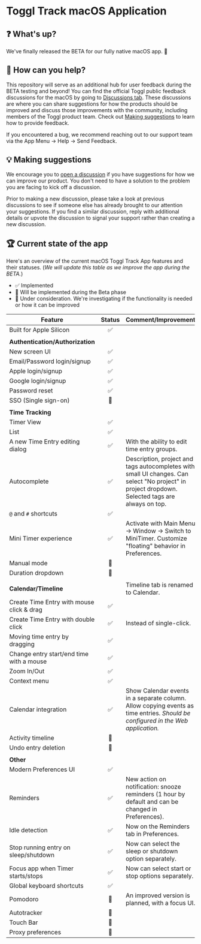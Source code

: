 # Toggl Track macOS Application

## ❓ What's up?

We've finally released the BETA for our fully native macOS app. 🎉 

## 🧰 How can you help?

This repository will serve as an additional hub for user feedback during the BETA testing and beyond!
You can find the official Toggl public feedback discussions for the macOS by going to [Discussions tab](https://github.com/toggl/track-macos-feedback/discussions). These discussions are where you can share suggestions for how the products should be improved and discuss those improvements with the community, including members of the Toggl product team. Check out [Making suggestions](#-making-suggestions) to learn how to provide feedback.

If you encountered a bug, we recommend reaching out to our support team via the App Menu -> Help -> Send Feedback.

## 💡 Making suggestions

We encourage you to [open a discussion](https://github.com/toggl/track-macos-feedback/discussions) if you have suggestions for how we can improve our product. You don't need to have a solution to the problem you are facing to kick off a discussion.

Prior to making a new discussion, please take a look at previous discussions to see if someone else has already brought to our attention your suggestions. If you find a similar discussion, reply with additional details or upvote the discussion to signal your support rather than creating a new discussion.

## 🏆 Current state of the app

Here's an overview of the current macOS Toggl Track App features and their statuses. 
(_We will update this table as we improve the app during the BETA._)

* ✅ Implemented
* 🚧 Will be implemented during the Beta phase
* 🔬 Under consideration. We're investigating if the functionality is needed or how it can be improved

| Feature | Status | Comment/Improvement |
| - | :-: | - |
| Built for Apple Silicon | ✅ | |
| | | |
| **Authentication/Authorization** | | |
| New screen UI | ✅ | |
| Email/Password login/signup | ✅ | |
| Apple login/signup | ✅ | |
| Google login/signup | ✅ | |
| Password reset | ✅ | |
| SSO (Single sign-on) | 🔬 | |
| | | |
| **Time Tracking** | | |
| Timer View | ✅ | |
| List | ✅ | |
| A new Time Entry editing dialog | ✅ | With the ability to edit time entry groups. |
| Autocomplete | ✅ | Description, project and tags autocompletes with small UI changes. Can select "No project" in project dropdown. Selected tags are always on top. |
| `@` and `#` shortcuts | ✅ | |
| Mini Timer experience | ✅ | Activate with Main Menu -> Window -> Switch to MiniTimer. Customize "floating" behavior in Preferences. |
| Manual mode | 🚧 | |
| Duration dropdown | 🚧 | |
| | | |
| **Calendar/Timeline** | | Timeline tab is renamed to Calendar. |
| Create Time Entry with mouse click & drag | ✅ | |
| Create Time Entry with double click | ✅ | Instead of single-click. |
| Moving time entry by dragging | ✅ | |
| Change entry start/end time with a mouse | ✅ | |
| Zoom In/Out | ✅ | |
| Context menu | ✅ | |
| Calendar integration | ✅ | Show Calendar events in a separate column. Allow copying events as time entries. _Should be configured in the Web application._ |
| Activity timeline | 🚧 | |
| Undo entry deletion | 🚧 | |
| | | |
| **Other** | | |
| Modern Preferences UI | ✅ | |
| Reminders | ✅ | New action on notification: snooze reminders (1 hour by default and can be changed in Preferences). |
| Idle detection | ✅ | Now on the Reminders tab in Preferences. |
| Stop running entry on sleep/shutdown | ✅ | Now can select the sleep or shutdown option separately. |
| Focus app when Timer starts/stops | ✅ | Now can select start or stop options separately. |
| Global keyboard shortcuts | ✅ | |
| Pomodoro | 🚧 | An improved version is planned, with a focus UI. |
| Autotracker | 🔬 | |
| Touch Bar | 🔬 | |
| Proxy preferences | 🔬 | |
